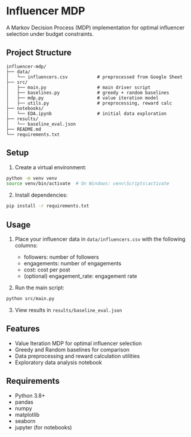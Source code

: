 # Influencer MDP

A Markov Decision Process (MDP) implementation for optimal influencer selection under budget constraints.

## Project Structure

```
influencer-mdp/
├── data/
│   └── influencers.csv           # preprocessed from Google Sheet
├── src/
│   ├── main.py                   # main driver script
│   ├── baselines.py              # greedy + random baselines
│   ├── mdp.py                    # value iteration model
│   ├── utils.py                  # preprocessing, reward calc
├── notebooks/
│   └── EDA.ipynb                 # initial data exploration
├── results/
│   └── baseline_eval.json
├── README.md
└── requirements.txt
```

## Setup

1. Create a virtual environment:
```bash
python -m venv venv
source venv/bin/activate  # On Windows: venv\Scripts\activate
```

2. Install dependencies:
```bash
pip install -r requirements.txt
```

## Usage

1. Place your influencer data in `data/influencers.csv` with the following columns:
   - followers: number of followers
   - engagements: number of engagements
   - cost: cost per post
   - (optional) engagement_rate: engagement rate

2. Run the main script:
```bash
python src/main.py
```

3. View results in `results/baseline_eval.json`

## Features

- Value Iteration MDP for optimal influencer selection
- Greedy and Random baselines for comparison
- Data preprocessing and reward calculation utilities
- Exploratory data analysis notebook

## Requirements

- Python 3.8+
- pandas
- numpy
- matplotlib
- seaborn
- jupyter (for notebooks) 